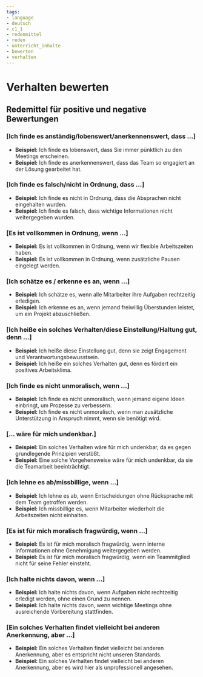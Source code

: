```yaml
---
tags:
- language
- deutsch
- c1_1
- redenmittel
- reden
- unterricht_inhalte
- bewerten
- verhalten
---
```


# Verhalten bewerten

## Redemittel für positive und negative Bewertungen

### [Ich finde es anständig/lobenswert/anerkennenswert, dass ...]

- __Beispiel:__ Ich finde es lobenswert, dass Sie immer pünktlich zu den Meetings erscheinen.
- __Beispiel:__ Ich finde es anerkennenswert, dass das Team so engagiert an der Lösung gearbeitet hat.

### [Ich finde es falsch/nicht in Ordnung, dass ...]

- __Beispiel:__ Ich finde es nicht in Ordnung, dass die Absprachen nicht eingehalten wurden.
- __Beispiel:__ Ich finde es falsch, dass wichtige Informationen nicht weitergegeben wurden.

### [Es ist vollkommen in Ordnung, wenn ...]

- __Beispiel:__ Es ist vollkommen in Ordnung, wenn wir flexible Arbeitszeiten haben.
- __Beispiel:__ Es ist vollkommen in Ordnung, wenn zusätzliche Pausen eingelegt werden.

### [Ich schätze es / erkenne es an, wenn ...]

- __Beispiel:__ Ich schätze es, wenn alle Mitarbeiter ihre Aufgaben rechtzeitig erledigen.
- __Beispiel:__ Ich erkenne es an, wenn jemand freiwillig Überstunden leistet, um ein Projekt abzuschließen.

### [Ich heiße ein solches Verhalten/diese Einstellung/Haltung gut, denn ...]

- __Beispiel:__ Ich heiße diese Einstellung gut, denn sie zeigt Engagement und Verantwortungsbewusstsein.
- __Beispiel:__ Ich heiße ein solches Verhalten gut, denn es fördert ein positives Arbeitsklima.

### [Ich finde es nicht unmoralisch, wenn ...]

- __Beispiel:__ Ich finde es nicht unmoralisch, wenn jemand eigene Ideen einbringt, um Prozesse zu verbessern.
- __Beispiel:__ Ich finde es nicht unmoralisch, wenn man zusätzliche Unterstützung in Anspruch nimmt, wenn sie benötigt wird.

### [... wäre für mich undenkbar.]

- __Beispiel:__ Ein solches Verhalten wäre für mich undenkbar, da es gegen grundlegende Prinzipien verstößt.
- __Beispiel:__ Eine solche Vorgehensweise wäre für mich undenkbar, da sie die Teamarbeit beeinträchtigt.

### [Ich lehne es ab/missbillige, wenn ...]

- __Beispiel:__ Ich lehne es ab, wenn Entscheidungen ohne Rücksprache mit dem Team getroffen werden.
- __Beispiel:__ Ich missbillige es, wenn Mitarbeiter wiederholt die Arbeitszeiten nicht einhalten.

### [Es ist für mich moralisch fragwürdig, wenn ...]

- __Beispiel:__ Es ist für mich moralisch fragwürdig, wenn interne Informationen ohne Genehmigung weitergegeben werden.
- __Beispiel:__ Es ist für mich moralisch fragwürdig, wenn ein Teammitglied nicht für seine Fehler einsteht.

### [Ich halte nichts davon, wenn ...]

- __Beispiel:__ Ich halte nichts davon, wenn Aufgaben nicht rechtzeitig erledigt werden, ohne einen Grund zu nennen.
- __Beispiel:__ Ich halte nichts davon, wenn wichtige Meetings ohne ausreichende Vorbereitung stattfinden.

### [Ein solches Verhalten findet vielleicht bei anderen Anerkennung, aber ...]

- __Beispiel:__ Ein solches Verhalten findet vielleicht bei anderen Anerkennung, aber es entspricht nicht unseren Standards.
- __Beispiel:__ Ein solches Verhalten findet vielleicht bei anderen Anerkennung, aber es wird hier als unprofessionell angesehen.
